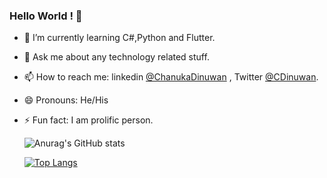 ### Hello World ! 👋 


- 🌱 I’m currently learning C#,Python and Flutter.
- 💬 Ask me about any technology related stuff.
- 📫 How to reach me: linkedin [@ChanukaDinuwan](https://www.linkedin.com/in/chanuka-dinuwan-7190b516a/) , Twitter [@CDinuwan](https://twitter.com/Chanuka77443950).
- 😄 Pronouns: He/His
- ⚡ Fun fact: I am prolific person.


  ![Anurag's GitHub stats](https://github-readme-stats.vercel.app/api?username=CDinuwan&show_icons=true&theme=radical)

  [![Top Langs](https://github-readme-stats.vercel.app/api/top-langs/?username=CDinuwan&layout=compact)](https://github.com/anuraghazra/github-readme-stats)
